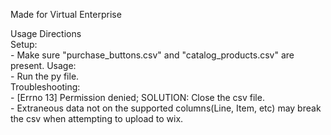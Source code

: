 Made for Virtual Enterprise


Usage Directions  
    Setup:  
    - Make sure "purchase_buttons.csv" and "catalog_products.csv" are present.
    Usage:  
    - Run the py file.  
    Troubleshooting:  
    - [Errno 13] Permission denied; SOLUTION: Close the csv file.  
    - Extraneous data not on the supported columns(Line, Item, etc) may break the csv when attempting to upload to wix.

